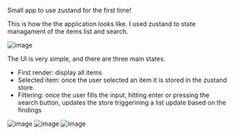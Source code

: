 Small app to use zustand for the first time! 

This is how the the application looks like. I used zustand to state managament of the items list and search. 

![image](https://github.com/user-attachments/assets/d72ba55e-ce52-411f-be10-997927e1c9cb)

The UI is very simple, and there are three main states. 
- First render: display all items
- Selected item: once the user selected an item it is stored in the zustand store.
- Filtering: once the user fills the input, hitting enter or pressing the search button, updates the store triggerining a list update based on the findings

![image](https://github.com/user-attachments/assets/f1d56acb-26de-46ed-9bf7-94d898aca532)
![image](https://github.com/user-attachments/assets/74d4a14a-8574-41ac-8c9e-6b4ed08e2726)
![image](https://github.com/user-attachments/assets/2fded008-e74f-4f6d-9061-b59d82b48afc)
